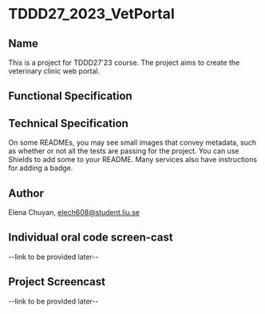 # TDDD27_2023_VetPortal


## Name
This is a project for TDDD27'23 course.
The project aims to create the veterinary clinic web portal.

## Functional Specification


## Technical Specification
On some READMEs, you may see small images that convey metadata, such as whether or not all the tests are passing for the project. You can use Shields to add some to your README. Many services also have instructions for adding a badge.


## Author
Elena Chuyan, elech608@student.liu.se

## Individual oral code screen-cast
--link to be provided later--

## Project Screencast
--link to be provided later--
